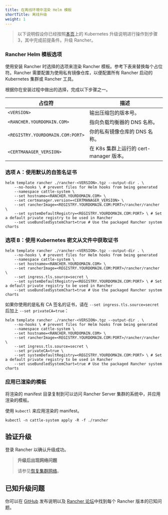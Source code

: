```yaml
---
title: 在离线环境中渲染 Helm 模板
shortTitle: 离线升级
weight: 1
---
```


> 以下说明假设你已经按照[本页]({{<baseurl>}}/rancher/v2.6/en/installation/install-rancher-on-k8s/upgrades/)上的 Kubernetes 升级说明进行操作到步骤 3，其中完成前提条件。升级 Rancher。

### Rancher Helm 模板选项

使用安装 Rancher 时选择的选项来渲染 Rancher 模板。参考下表来替换每个占位符。Rancher 需要配置为使用私有镜像仓库，以便配置所有 Rancher 启动的 Kubernetes 集群或 Rancher 工具。

根据你在安装过程中做出的选择，完成以下步骤之一。

| 占位符 | 描述 |
------------|-------------
| `<VERSION>` | 输出压缩包的版本号。 |
| `<RANCHER.YOURDOMAIN.COM>` | 指向负载均衡器的 DNS 名称。 |
| `<REGISTRY.YOURDOMAIN.COM:PORT>` | 你的私有镜像仓库的 DNS 名称。 |
| `<CERTMANAGER_VERSION>` | 在 K8s 集群上运行的 cert-manager 版本。 |


### 选项 A：使用默认的自签名证书

```
helm template rancher ./rancher-<VERSION>.tgz --output-dir . \
    --no-hooks \ # prevent files for Helm hooks from being generated
	--namespace cattle-system \
	--set hostname=<RANCHER.YOURDOMAIN.COM> \
	--set certmanager.version=<CERTMANAGER_VERSION> \
	--set rancherImage=<REGISTRY.YOURDOMAIN.COM:PORT>/rancher/rancher \
	--set systemDefaultRegistry=<REGISTRY.YOURDOMAIN.COM:PORT> \ # Set a default private registry to be used in Rancher
	--set useBundledSystemChart=true # Use the packaged Rancher system charts
```

### 选项 B：使用 Kubernetes 密文从文件中获取证书

```plain
helm template rancher ./rancher-<VERSION>.tgz --output-dir . \
	--no-hooks \ # prevent files for Helm hooks from being generated
	--namespace cattle-system \
	--set hostname=<RANCHER.YOURDOMAIN.COM> \
	--set rancherImage=<REGISTRY.YOURDOMAIN.COM:PORT>/rancher/rancher \
	--set ingress.tls.source=secret \
	--set systemDefaultRegistry=<REGISTRY.YOURDOMAIN.COM:PORT> \ # Set a default private registry to be used in Rancher
	--set useBundledSystemChart=true # Use the packaged Rancher system charts
```

如果你使用的是私有 CA 签名的证书，请在 `--set ingress.tls.source=secret` 后加上 `--set privateCA=true`：

```plain
helm template rancher ./rancher-<VERSION>.tgz --output-dir . \
	--no-hooks \ # prevent files for Helm hooks from being generated
	--namespace cattle-system \
	--set hostname=<RANCHER.YOURDOMAIN.COM> \
	--set rancherImage=<REGISTRY.YOURDOMAIN.COM:PORT>/rancher/rancher \
	--set ingress.tls.source=secret \
	--set privateCA=true \
	--set systemDefaultRegistry=<REGISTRY.YOURDOMAIN.COM:PORT> \ # Set a default private registry to be used in Rancher
	--set useBundledSystemChart=true # Use the packaged Rancher system charts
```

### 应用已渲染的模板

将渲染的 manifest 目录复制到可以访问 Rancher Server 集群的系统中，并应用渲染的模板。

使用 `kubectl` 来应用渲染的 manifest。

```plain
kubectl -n cattle-system apply -R -f ./rancher
```

## 验证升级

登录 Rancher 以确认升级成功。

> **升级后出现网络问题**
>
> 请参见[恢复集群网络]({{<baseurl>}}/rancher/v2.0-v2.4/en/installation/install-rancher-on-k8s/upgrades/namespace-migration)。

## 已知升级问题

你可以在 [GitHub](https://github.com/rancher/rancher/releases) 发布说明以及 [Rancher 论坛](https://forums.rancher.com/c/announcements/12)中找到每个 Rancher 版本的已知问题。
